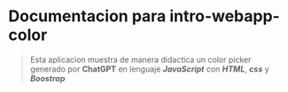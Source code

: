 # Documentacion para intro-webapp-color
>Esta aplicacion muestra de manera didactica un color picker generado por **ChatGPT** en lenguaje ***JavaScript*** con ***HTML***, ***css*** y ***Boostrap***
